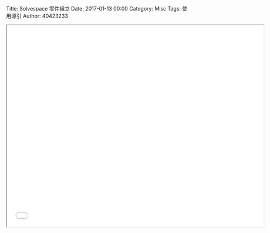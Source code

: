 Title: Solvespace 零件組立
Date: 2017-01-13 00:00
Category: Misc
Tags: 使用導引
Author: 40423233

<iframe src="file:///Y:/tmp/40423233/6/w13/w13.html" width="700" height="550"></iframe>
